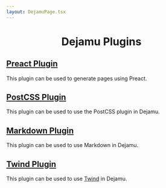 ```yaml
---
layout: DejamuPage.tsx
---
```


<h1>
  <p align="center">
  Dejamu Plugins
  </p>
</h1>

<section class="center-box card-list">
  <article class="card">
    <h2><a href="https://github.com/ikasoba/dejamu/tree/main/plugins/preact">
    Preact Plugin
    </a></h2>
    <p>
    This plugin can be used to generate pages using Preact.
    </p>
  </article>

  <article class="card">
    <h2><a href="https://github.com/ikasoba/dejamu/tree/main/plugins/postcss">
    PostCSS Plugin
    </a></h2>
    <p>
    This plugin can be used to use the PostCSS plugin in Dejamu.
    </p>
  </article>

  <article class="card">
    <h2><a href="https://github.com/ikasoba/dejamu/tree/main/plugins/md">
    Markdown Plugin
    </a></h2>
    <p>
    This plugin can be used to use Markdown in Dejamu.
    </p>
  </article>

  <article class="card">
    <h2><a href="https://github.com/ikasoba/dejamu/tree/main/plugins/twind">
    Twind Plugin
    </a></h2>
    <p>

This plugin can be used to use [Twind](https://twind.style) in Dejamu.
    </p>
  </article>
</section>